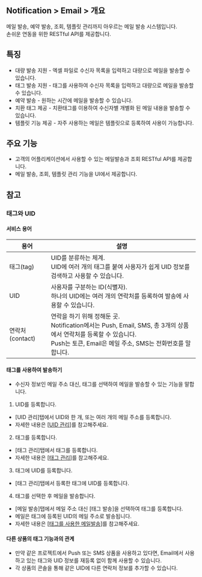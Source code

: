 ## Notification > Email > 개요

메일 발송, 예약 발송, 조회, 템플릿 관리까지 아우르는 메일 발송 시스템입니다.
<br>손쉬운 연동을 위한 RESTful API를 제공합니다.

## 특징

- 대량 발송 지원
	\- 엑셀 파일로 수신자 목록을 입력하고 대량으로 메일을 발송할 수 있습니다.
- 태그 발송 지원
	\- 태그를 사용하여 수신자 목록을 입력하고 대량으로 메일을 발송할 수 있습니다.
- 예약 발송
	\-	원하는 시간에 메일을 발송할 수 있습니다.
- 치환 태그 제공
	\- 치환태그를 이용하여 수신자별 개별화 된 메일 내용을 발송할 수 있습니다.
- 템플릿 기능 제공
	\- 자주 사용하는 메일은 템플릿으로 등록하여 사용이 가능합니다.

## 주요 기능

- 고객의 어플리케이션에서 사용할 수 있는 메일발송과 조회 RESTful API를 제공합니다.
- 메일 발송, 조회, 템플릿 관리 기능을 UI에서 제공합니다.

## 참고

### 태그와 UID

#### 서비스 용어
|용어|	설명|
|---|---|
|태그(tag)|UID를 분류하는 체계. <br>UID에 여러 개의 태그를 붙여 사용자가 쉽게 UID 정보를 검색하고 사용할 수 있습니다.|
|UID|사용자를 구분하는 ID(식별자). <br>하나의 UID에는 여러 개의 연락처를 등록하여 발송에 사용할 수 있습니다. |
|연락처(contact)|연락을 하기 위해 정해둔 곳. <br>Notification에서는 Push, Email, SMS, 총 3개의 상품에서 연락처를 등록할 수 있습니다. <br>Push는 토큰, Email은 메일 주소, SMS는 전화번호를 말합니다.|

#### 태그를 사용하여 발송하기
* 수신자 정보인 메일 주소 대신, 태그를 선택하여 메일을 발송할 수 있는 기능을 말합니다.

1) UID를 등록합니다.

* [UID 관리]탭에서 UID와 한 개, 또는 여러 개의 메일 주소를 등록합니다.
* 자세한 내용은 [[UID 관리](./console-guide/#uid)]를 참고해주세요.

2) 태그를 등록합니다.

* [태그 관리]탭에서 태그를 등록합니다.
* 자세한 내용은 [[태그 관리](./console-guide/#_10)]를 참고해주세요.

3) 태그에 UID를 등록합니다.

* [태그 관리]탭에서 등록한 태그에 UID를 등록합니다.

4) 태그를 선택한 후 메일을 발송합니다.

* [메일 발송]탭에서 메일 주소 대신 [태그 발송]을 선택하여 태그를 등록합니다.
* 메일은 태그에 등록된 UID의 메일 주소로 발송됩니다.
* 자세한 내용은 [[태그를 사용한 메일발송](./console-guide/#_5)]를 참고해주세요.

#### 다른 상품의 태그 기능과의 관계
* 만약 같은 프로젝트에서 Push 또는 SMS 상품을 사용하고 있다면, Email에서 사용하고 있는 태그와 UID 정보를 재등록 없이 함께 사용할 수 있습니다.
* 각 상품의 콘솔을 통해 같은 UID에 다른 연락처 정보를 추가할 수 있습니다.
